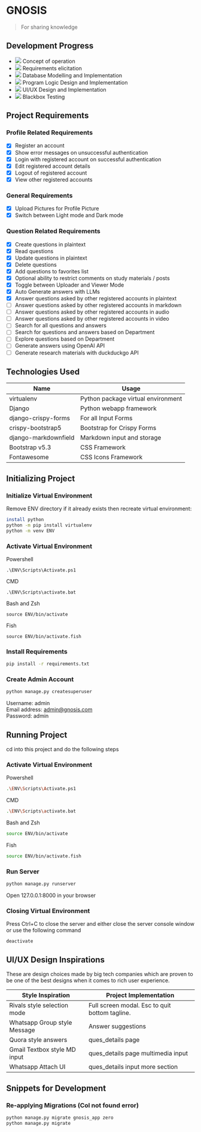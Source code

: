 # GNOSIS

> For sharing knowledge

## Development Progress

- ![](https://geps.dev/progress/100) Concept of operation
- ![](https://geps.dev/progress/100) Requirements elicitation
- ![](https://geps.dev/progress/90) Database Modelling and Implementation
- ![](https://geps.dev/progress/50) Program Logic Design and Implementation
- ![](https://geps.dev/progress/10) UI/UX Design and Implementation
- ![](https://geps.dev/progress/0) Blackbox Testing

## Project Requirements

### Profile Related Requirements

- [x] Register an account
- [x] Show error messages on unsuccessful authentication
- [x] Login with registered account on successful authentication
- [x] Edit registered account details
- [x] Logout of registered account
- [x] View other registered accounts

### General Requirements

- [x] Upload Pictures for Profile Picture
- [x] Switch between Light mode and Dark mode

### Question Related Requirements

- [x] Create questions in plaintext
- [x] Read questions
- [x] Update questions in plaintext
- [x] Delete questions
- [x] Add questions to favorites list
- [x] Optional ability to restrict comments on study materials / posts
- [x] Toggle between Uploader and Viewer Mode
- [x] Auto Generate answers with LLMs
- [x] Answer questions asked by other registered accounts in plaintext
- [ ] Answer questions asked by other registered accounts in markdown
- [ ] Answer questions asked by other registered accounts in audio
- [ ] Answer questions asked by other registered accounts in video
- [ ] Search for all questions and answers
- [ ] Search for questions and answers based on Department
- [ ] Explore questions based on Department
- [ ] Generate answers using OpenAI API
- [ ] Generate research materials with duckduckgo API

## Technologies Used

| Name                 | Usage                              |
| -------------------- | ---------------------------------- |
| virtualenv           | Python package virtual environment |
| Django               | Python webapp framework            |
| django-crispy-forms  | For all Input Forms                |
| crispy-bootstrap5    | Bootstrap for Crispy Forms         |
| django-markdownfield | Markdown input and storage         |
| Bootstrap v5.3       | CSS Framework                      |
| Fontawesome          | CSS Icons Framework                |

## Initializing Project

### Initialize Virtual Environment

Remove ENV directory if it already exists then recreate virtual environment:

```sh
install python
python -m pip install virtualenv
python -m venv ENV
```

### Activate Virtual Environment

Powershell

```
.\ENV\Scripts\Activate.ps1
```

CMD

```
.\ENV\Scripts\activate.bat
```

Bash and Zsh

```
source ENV/bin/activate
```

Fish

```
source ENV/bin/activate.fish
```

### Install Requirements

```sh
pip install -r requirements.txt
```

### Create Admin Account

```sh
python manage.py createsuperuser
```

Username: admin <br>
Email address: admin@gnosis.com <br>
Password: admin

## Running Project

cd into this project and do the following steps

### Activate Virtual Environment

Powershell

```sh
.\ENV\Scripts\Activate.ps1
```

CMD

```sh
.\ENV\Scripts\activate.bat
```

Bash and Zsh

```sh
source ENV/bin/activate
```

Fish

```sh
source ENV/bin/activate.fish
```

### Run Server

```sh
python manage.py runserver
```

Open 127.0.0.1:8000 in your browser

### Closing Virtual Environment

Press Ctrl+C to close the server and either close the server console window or use the following command

```
deactivate
```

## UI/UX Design Inspirations

These are design choices made by big tech companies which are proven to be one of the best designs when it comes to rich user experience.

| Style Inspiration            | Project Implementation                         |
| ---------------------------- | ---------------------------------------------- |
| Rivals style selection mode  | Full screen modal. Esc to quit bottom tagline. |
| Whatsapp Group style Message | Answer suggestions                             |
| Quora style answers          | ques_details page                              |
| Gmail Textbox style MD input | ques_details page multimedia input             |
| Whatsapp Attach UI           | ques_details input more section                |

## Snippets for Development

### Re-applying Migrations (Col not found error)

```sh
python manage.py migrate gnosis_app zero
python manage.py migrate
```
